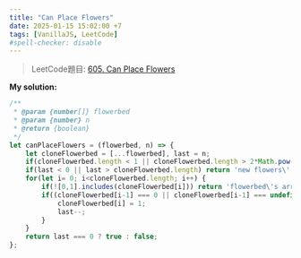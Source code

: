 ```yaml
---
title: "Can Place Flowers"
date: 2025-01-15 15:02:00 +7
tags: [VanillaJS, LeetCode]
#spell-checker: disable
---
```


> LeetCode題目: [605. Can Place Flowers](https://leetcode.com/problems/can-place-flowers/description/?envType=study-plan-v2&envId=leetcode-75)

**My solution:**
```js
/**
 * @param {number[]} flowerbed
 * @param {number} n
 * @return {boolean}
 */
let canPlaceFlowers = (flowerbed, n) => {
    let cloneFlowerbed = [...flowerbed], last = n;
    if(cloneFlowerbed.length < 1 || cloneFlowerbed.length > 2*Math.pow(10,4)) return 'cloneFlowerbed\'s length error!';
    if(last < 0 || last > cloneFlowerbed.length) return 'new flowers\' length error';
    for(let i= 0; i<cloneFlowerbed.length; i++) {
        if(![0,1].includes(cloneFlowerbed[i])) return 'flowerbed\'s array just only type 0 or 1'
        if((cloneFlowerbed[i-1] === 0 || cloneFlowerbed[i-1] === undefined) && cloneFlowerbed[i] === 0 && (cloneFlowerbed[i+1] === 0 || cloneFlowerbed[i+1] === undefined) && last > 0) {
            cloneFlowerbed[i] = 1;
            last--;
        }
    }
    return last === 0 ? true : false;
};
```
